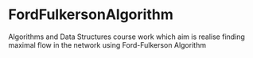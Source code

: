 # FordFulkersonAlgorithm
Algorithms and Data Structures course work which aim is realise finding maximal flow in the network using Ford-Fulkerson Algorithm
